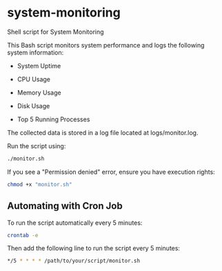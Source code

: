 # system-monitoring
Shell script for System Monitoring

This Bash script monitors system performance and logs the following system information:

- System Uptime

- CPU Usage

- Memory Usage

- Disk Usage

- Top 5 Running Processes 

The collected data is stored in a log file located at logs/monitor.log.

Run the script using:
```bash
./monitor.sh
```

If you see a "Permission denied" error, ensure you have execution rights:
```bash
chmod +x "monitor.sh"
```


## Automating with Cron Job

To run the script automatically every 5 minutes:
```bash
crontab -e
```

Then add the following line to run the script every 5 minutes:

```bash
*/5 * * * * /path/to/your/script/monitor.sh
```
